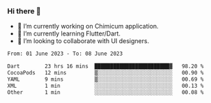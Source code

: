 ### Hi there 👋

<!--
**devcat37/devcat37** is a ✨ _special_ ✨ repository because its `README.md` (this file) appears on your GitHub profile.-->


- 🔭 I’m currently working on Chimicum application.
- 🌱 I’m currently learning Flutter/Dart.
- 👯 I’m looking to collaborate with UI designers.
<!-- - 🤔 I’m looking for help with ... -->

<!--START_SECTION:waka-->

```txt
From: 01 June 2023 - To: 08 June 2023

Dart        23 hrs 16 mins  ████████████████████████▓   98.20 %
CocoaPods   12 mins         ▒░░░░░░░░░░░░░░░░░░░░░░░░   00.90 %
YAML        9 mins          ▒░░░░░░░░░░░░░░░░░░░░░░░░   00.69 %
XML         1 min           ░░░░░░░░░░░░░░░░░░░░░░░░░   00.13 %
Other       1 min           ░░░░░░░░░░░░░░░░░░░░░░░░░   00.08 %
```

<!--END_SECTION:waka-->
